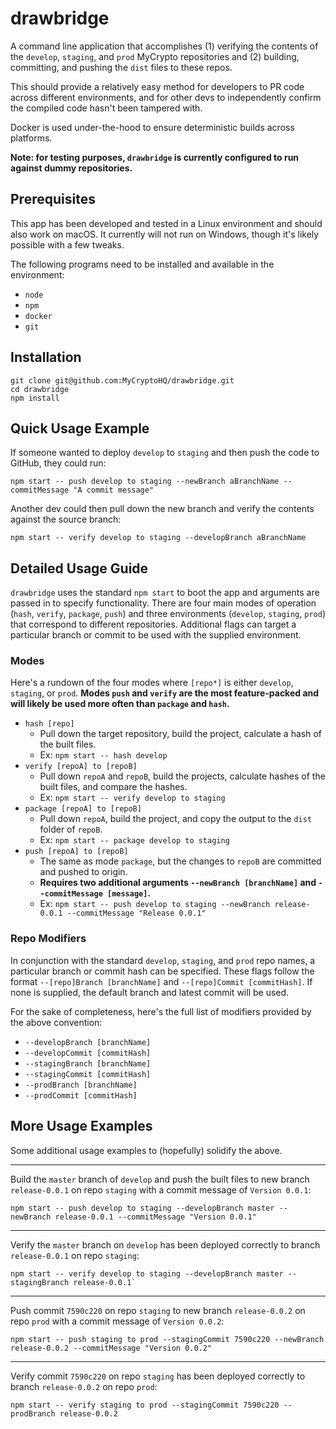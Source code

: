 # drawbridge

A command line application that accomplishes (1) verifying the contents of the `develop`, `staging`, and `prod` MyCrypto repositories and (2) building, committing, and pushing the `dist` files to these repos. 

This should provide a relatively easy method for developers to PR code across different environments, and for other devs to independently confirm the compiled code hasn't been tampered with. 

Docker is used under-the-hood to ensure deterministic builds across platforms. 

**Note: for testing purposes, `drawbridge` is currently configured to run against dummy repositories.** 

## Prerequisites 
This app has been developed and tested in a Linux environment and should also work on macOS. It currently will not run on Windows, though it's likely possible with a few tweaks.

The following programs need to be installed and available in the environment:
 - `node`
 - `npm`
 - `docker`
 - `git`
 
## Installation
```
git clone git@github.com:MyCryptoHQ/drawbridge.git
cd drawbridge
npm install
```
## Quick Usage Example
If someone wanted to deploy `develop` to `staging` and then push the code to GitHub, they could run:
```
npm start -- push develop to staging --newBranch aBranchName --commitMessage "A commit message"
```
Another dev could then pull down the new branch and verify the contents against the source branch:
```
npm start -- verify develop to staging --developBranch aBranchName
```

## Detailed Usage Guide
`drawbridge` uses the standard `npm start` to boot the app and arguments are passed in to specify functionality. There are four main modes of operation (`hash`, `verify`, `package`, `push`) and three environments (`develop`, `staging`, `prod`) that correspond to different repositories. Additional flags can target a particular branch or commit to be used with the supplied environment.



### Modes
Here's a rundown of the four modes where `[repo*]` is either `develop`, `staging`, or `prod`. **Modes `push` and `verify` are the most feature-packed and will likely be used more often than `package` and `hash`.**

 - `hash [repo]`
	 - Pull down the target repository, build the project, calculate a hash of the built files. 
	 - Ex: `npm start -- hash develop`
 - `verify [repoA] to [repoB]`
	 - Pull down `repoA` and `repoB`, build the projects, calculate hashes of the built files, and compare the hashes.
	 - Ex: `npm start -- verify develop to staging`
 - `package [repoA] to [repoB]`
	 - Pull down `repoA`, build the project, and copy the output to the `dist` folder of `repoB`.
	 - Ex: `npm start -- package develop to staging`
 - `push [repoA] to [repoB]`
	 - The same as mode `package`, but the changes to `repoB` are committed and pushed to origin. 
	 - **Requires two additional arguments `--newBranch [branchName]` and `--commitMessage [message]`.**
	 - Ex: `npm start -- push develop to staging --newBranch release-0.0.1 --commitMessage "Release 0.0.1"`

### Repo Modifiers
In conjunction with the standard `develop`, `staging`, and `prod` repo names, a particular branch or commit hash can be specified. These flags follow the format `--[repo]Branch [branchName]` and `--[repo]Commit [commitHash]`. If none is supplied, the default branch and latest commit will be used. 

For the sake of completeness, here's the full list of modifiers provided by the above convention:
 - `--developBranch [branchName]`
 - `--developCommit [commitHash]`
 - `--stagingBranch [branchName]`
 - `--stagingCommit [commitHash]`
 - `--prodBranch [branchName]`
 - `--prodCommit [commitHash]`


## More Usage Examples

Some additional usage examples to (hopefully) solidify the above.

----------
Build the `master` branch of `develop` and push the built files to new branch `release-0.0.1` on repo `staging` with a commit message of `Version 0.0.1`:
```
npm start -- push develop to staging --developBranch master --newBranch release-0.0.1 --commitMessage "Version 0.0.1"
```
----------
Verify the `master` branch on `develop` has been deployed correctly to  branch `release-0.0.1` on repo `staging`:
```
npm start -- verify develop to staging --developBranch master --stagingBranch release-0.0.1`
```
----------

Push commit `7590c220` on repo `staging` to new branch `release-0.0.2` on repo `prod` with a commit message of `Version 0.0.2`:
```
npm start -- push staging to prod --stagingCommit 7590c220 --newBranch release-0.0.2 --commitMessage "Version 0.0.2" 
```

----------
Verify commit `7590c220` on repo `staging` has been deployed correctly to branch `release-0.0.2` on repo `prod`:
```
npm start -- verify staging to prod --stagingCommit 7590c220 --prodBranch release-0.0.2
```


